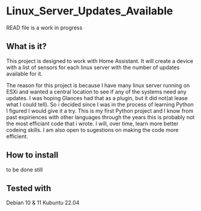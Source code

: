 # Linux_Server_Updates_Available
READ file is a work in progress

## What is it?

This project is designed to work with Home Assistant.  It will create a device with a list of sensors for each linux server with the number of updates available for it.

The reason for this project is because I have many linux server running on ESXi and wanted a central location to see if any of the systems need any updates.  I was hoping Glances had that as a plugin, but it did not(at lease what I could tell).  So i decided since I was in  the process of learning Python I figured I would give it a try.  This is my first Python project and I know from past expiriences with other languages through the years this is probably not the most efficiant code that i wrote.  I will, over time, learn more better codeing skills.  I am also open to sugestions on making the code more efficient.

## How to install

to be done still

## Tested with

Debian 10 & 11
Kubuntu 22.04